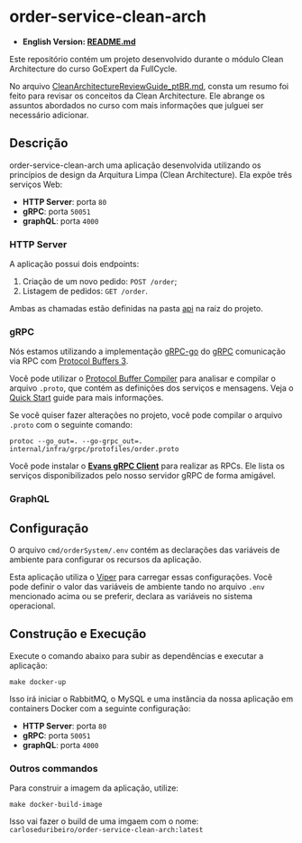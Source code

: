 # order-service-clean-arch

- **English Version: [README.md](README_enUS)**

Este repositório contém um projeto desenvolvido durante o módulo Clean Architecture do curso GoExpert da FullCycle.

No arquivo [CleanArchitectureReviewGuide_ptBR.md](./assets/CleanArchitectureReviewGuide_ptBR), consta um resumo foi
feito para revisar os conceitos da Clean Architecture. Ele abrange os assuntos abordados no curso com mais informações
que julguei ser necessário adicionar.

## Descrição

order-service-clean-arch uma aplicação desenvolvida utilizando os princípios de design da Arquitura Limpa (Clean
Architecture). Ela expõe três serviços Web:

* **HTTP Server**: porta ```80```
* **gRPC**: porta ```50051```
* **graphQL**: porta ``4000``

### HTTP Server

A aplicação possui dois endpoints:

1. Criação de um novo pedido: ```POST /order```;
2. Listagem de pedidos: ```GET /order```.

Ambas as chamadas estão definidas na pasta [api](./api) na raiz do projeto.

### gRPC

Nós estamos utilizando a implementação [gRPC-go](https://pkg.go.dev/google.golang.org/grpc) do [gRPC](https://grpc.io/)
comunicação via RPC com [Protocol Buffers 3](https://protobuf.dev/programming-guides/proto3/).

Você pode utilizar o [Protocol Buffer Compiler](https://grpc.io/docs/protoc-installation/) para analisar e compilar o
arquivo ```.proto```, que contém as definições dos serviços e mensagens. Veja
o [Quick Start](https://grpc.io/docs/languages/go/quickstart/#prerequisites) guide para mais informações.

Se você quiser fazer alterações no projeto, você pode compilar o arquivo ```.proto``` com o seguinte comando:

```shell
protoc --go_out=. --go-grpc_out=. internal/infra/grpc/protofiles/order.proto
```

Você pode instalar o **[Evans gRPC Client](https://github.com/ktr0731/evans)** para realizar as RPCs. Ele lista os
serviços disponibilizados pelo nosso servidor gRPC de forma amigável.

### GraphQL

## Configuração

O arquivo ```cmd/orderSystem/.env``` contém as declarações das variáveis de ambiente para configurar os recursos da
aplicação.

Esta aplicação utiliza o [Viper](https://github.com/spf13/viper) para carregar essas configurações. Você pode definir o
valor das variáveis de ambiente tando no arquivo ```.env``` mencionado acima ou se preferir, declara as variáveis no
sistema operacional.

## Construção e Execução

Execute o comando abaixo para subir as dependências e executar a aplicação:

```shell
make docker-up
```

Isso irá iniciar o RabbitMQ, o MySQL e uma instância da nossa aplicação em containers Docker com a seguinte
configuração:

* **HTTP Server**: porta ```80```
* **gRPC**: porta ```50051```
* **graphQL**: porta ``4000``

### Outros commandos

Para construir a imagem da aplicação, utilize:

```shell
make docker-build-image
```

Isso vai fazer o build de uma imgaem com o nome: ```carloseduribeiro/order-service-clean-arch:latest```

